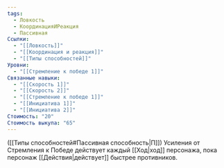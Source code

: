 ```yaml
---
tags:
  - Ловкость
  - КоординацияИРеакция
  - Пассивная
Ссылки:
  - "[[Ловкость]]"
  - "[[Координация и реакция]]"
  - "[[Типы способностей]]"
Уровни:
  - "[[Стремление к победе 1]]"
Связанные навыки:
  - "[[Скорость 1]]"
  - "[[Скорость 2]]"
  - "[[Стремление к победе 1]]"
  - "[[Инициатива 1]]"
  - "[[Инициатива 2]]"
Стоимость: "20"
Стоимость выкупа: "65"
---
```

([[Типы способностей#Пассивная способность|П]]) Усиления от Стремления к Победе действует каждый [[Ход|ход]] персонажа, пока персонаж [[Действия|действует]] быстрее противников.